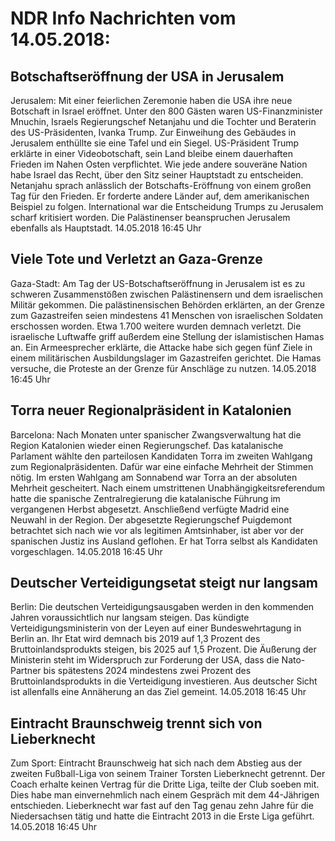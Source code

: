 # NDR Info Nachrichten vom 14.05.2018:


## Botschaftseröffnung der USA in Jerusalem
Jerusalem: Mit einer feierlichen Zeremonie haben die USA ihre neue Botschaft in Israel eröffnet. Unter den 800 Gästen waren US-Finanzminister Mnuchin, Israels Regierungschef Netanjahu und die Tochter und Beraterin des US-Präsidenten, Ivanka Trump. Zur Einweihung des Gebäudes in Jerusalem enthüllte sie eine Tafel und ein Siegel. US-Präsident Trump erklärte in einer Videobotschaft, sein Land bleibe einem dauerhaften Frieden im Nahen Osten verpflichtet. Wie jede andere souveräne Nation habe Israel das Recht, über den Sitz seiner Hauptstadt zu entscheiden. Netanjahu sprach anlässlich der Botschafts-Eröffnung von einem großen Tag für den Frieden. Er forderte andere Länder auf, dem amerikanischen Beispiel zu folgen. International war die Entscheidung Trumps zu Jerusalem scharf kritisiert worden. Die Palästinenser beanspruchen Jerusalem ebenfalls als Hauptstadt. 14.05.2018 16:45 Uhr 

## Viele Tote und Verletzt an Gaza-Grenze
Gaza-Stadt: Am Tag der US-Botschaftseröffnung in Jerusalem ist es zu schweren Zusammenstößen zwischen Palästinensern und dem israelischen Militär gekommen. Die palästinensischen Behörden erklärten, an der Grenze zum Gazastreifen seien mindestens 41 Menschen von israelischen Soldaten erschossen worden. Etwa 1.700 weitere wurden demnach verletzt. Die israelische Luftwaffe griff außerdem eine Stellung der islamistischen Hamas an. Ein Armeesprecher erklärte, die Attacke habe sich gegen fünf Ziele in einem militärischen Ausbildungslager  im Gazastreifen gerichtet. Die Hamas versuche, die Proteste an der Grenze für Anschläge zu nutzen. 14.05.2018 16:45 Uhr 

## Torra neuer Regionalpräsident in Katalonien
Barcelona: Nach Monaten unter spanischer Zwangsverwaltung hat die Region Katalonien wieder einen Regierungschef. Das katalanische Parlament wählte den parteilosen Kandidaten Torra im zweiten Wahlgang zum Regionalpräsidenten. Dafür war eine einfache Mehrheit der Stimmen nötig. Im ersten Wahlgang am Sonnabend war Torra an der absoluten Mehrheit gescheitert. Nach einem umstrittenen Unabhängigkeitsreferendum hatte die spanische Zentralregierung die katalanische Führung im vergangenen Herbst abgesetzt. Anschließend verfügte Madrid eine Neuwahl in der Region. Der abgesetzte Regierungschef Puigdemont betrachtet sich nach wie vor als legitimen Amtsinhaber, ist aber vor der spanischen Justiz ins Ausland geflohen. Er hat Torra selbst als Kandidaten vorgeschlagen. 14.05.2018 16:45 Uhr 

## Deutscher Verteidigungsetat steigt nur langsam
Berlin: Die deutschen Verteidigungsausgaben werden in den kommenden Jahren voraussichtlich nur langsam steigen. Das kündigte Verteidigungsministerin von der Leyen auf einer Bundeswehrtagung in Berlin an. Ihr Etat wird demnach bis 2019 auf 1,3 Prozent des Bruttoinlandsprodukts steigen, bis 2025 auf 1,5 Prozent. Die Äußerung der Ministerin steht im Widerspruch zur Forderung der USA, dass die Nato-Partner bis spätestens 2024 mindestens zwei Prozent des Bruttoinlandsprodukts in die Verteidigung investieren. Aus deutscher Sicht ist allenfalls eine Annäherung an das Ziel gemeint. 14.05.2018 16:45 Uhr 

## Eintracht Braunschweig trennt sich von Lieberknecht
Zum Sport: Eintracht Braunschweig hat sich nach dem Abstieg aus der zweiten Fußball-Liga von seinem Trainer Torsten Lieberknecht getrennt. Der Coach erhalte keinen Vertrag für die Dritte Liga, teilte der Club soeben mit. Dies habe man einvernehmlich nach einem Gespräch mit dem 44-Jährigen entschieden. Lieberknecht war fast auf den Tag genau zehn Jahre für die Niedersachsen tätig und hatte die Eintracht 2013 in die Erste Liga geführt. 14.05.2018 16:45 Uhr 
